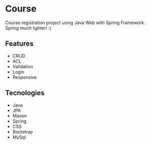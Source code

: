 # Course

Course registration project using Java Web with Spring Framework.<br>
Spring much lighter! :)

## Features

- CRUD
- ACL
- Validation
- Login
- Responsive

## Tecnologies

- Java
- JPA
- Maven
- Spring
- CSS
- Bootstrap
- MySql
